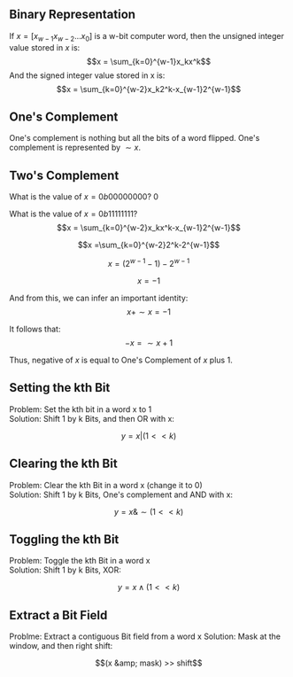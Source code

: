 ## Binary Representation
If $x = [x_{w-1}x_{w-2}...x_0]$ is a w-bit computer word, then the unsigned integer value stored in $x$ is: 
$$x = \sum_{k=0}^{w-1}x_kx^k$$
And the signed integer value stored in x is: 
$$x = \sum_{k=0}^{w-2}x_k2^k-x_{w-1}2^{w-1}$$

## One's Complement
One's complement is nothing but all the bits of a word flipped. One's complement is represented by $\sim x$. 

## Two's Complement
What is the value of $x = 0b00000000$? $0$

What is the value of $x = 0b11111111$? 
$$x = \sum_{k=0}^{w-2}x_kx^k-x_{w-1}2^{w-1}$$

$$x =\sum_{k=0}^{w-2}2^k-2^{w-1}$$

$$x = (2^{w-1} - 1 ) - 2^{w-1} $$

$$x = -1$$

And from this, we can infer an important identity: 
$$x + \sim x = -1$$

It follows that: 
$$ -x = \sim x +1$$

Thus, negative of $x$ is equal to One's Complement of $x$ plus $1$. 

## Setting the kth Bit
Problem: Set the kth bit in a word x to 1 \
Solution: Shift 1 by k Bits, and then OR with x:

$$ y = x | (1 << k) $$


## Clearing the kth Bit
Problem: Clear the kth Bit in a word x (change it to 0) \
Solution: Shift 1 by k Bits, One's complement and AND with x:

$$ y = x  \&  \sim (1 << k) $$

## Toggling the kth Bit
Problem: Toggle the kth Bit in a word x \
Solution: Shift 1 by k Bits, XOR: 

$$ y = x \wedge (1 << k) $$

## Extract a Bit Field
Problme: Extract a contiguous Bit field from a word x
Solution: Mask at the window, and then right shift:

$$(x &amp; mask) >> shift$$

